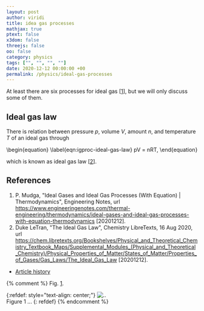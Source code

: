 ```yaml
---
layout: post
author: viridi
title: idea gas processes
mathjax: true
ptext: false
x3dom: false
threejs: false
oo: false
category: physics
tags: ["", "", "", ""]
date: 2020-12-12 00:00:00 +00
permalink: /physics/ideal-gas-processes
---
```

At least there are six processes for ideal gas [[1](#ref1)], but we will only discuss some of them.


## Ideal gas law
There is relation between pressure $p$, volume $V$, amount $n$, and temperature $T$ of an ideal gas through

\begin{equation}
\label{eqn:igproc-ideal-gas-law}
pV = nRT,
\end{equation}

which is known as ideal gas law [[2](#ref2)].


## References
1. <a name="ref1"></a> P. Mudga, "Ideal Gases and Ideal Gas Processes (With Equation) \| Thermodynamics", Engineering Notes, url <https://www.engineeringenotes.com/thermal-engineering/thermodynamics/ideal-gases-and-ideal-gas-processes-with-equation-thermodynamics> [20201212].
2. <a name="ref2"></a>Duke LeTran, "The Ideal Gas Law", Chemistry LibreTexts, 16 Aug 2020, url <https://chem.libretexts.org/Bookshelves/Physical_and_Theoretical_Chemistry_Textbook_Maps/Supplemental_Modules_(Physical_and_Theoretical_Chemistry)/Physical_Properties_of_Matter/States_of_Matter/Properties_of_Gases/Gas_Laws/The_Ideal_Gas_Law> [20201212].

+ [Article history](https://github.com/butiran/butiran.github.io/commits/master/_posts/phys/2020-12-12-ideal-gas-processes.md)

{% comment %}
Fig. <a href="#fig:x">1</a>.

{:refdef: style="text-align: center;"}
![..](/assets/img/phys/x.png)
<br />
Figure <a name="fig:x">1</a> ...
{: refdef}
{% endcomment %}
